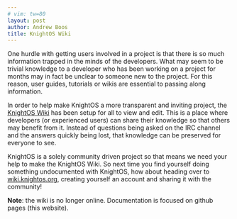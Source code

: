 ```yaml
---
# vim: tw=80
layout: post
author: Andrew Boos
title: KnightOS Wiki
---
```


One hurdle with getting users involved in a project is that there is so much information trapped in the minds of the developers. What may seem to be trivial knowledge to a developer who has been working on a project for months may in fact be unclear to someone new to the project. For this reason, user guides, tutorials or wikis are essential to passing along information.

In order to help make KnightOS a more transparent and inviting project, the [KnightOS Wiki](http://wiki.knightos.org) has been setup for all to view and edit. This is a place where developers (or experienced users) can share their knowledge so that others may benefit from it. Instead of questions being asked on the IRC channel and the answers quickly being lost, that knowledge can be preserved for everyone to see.

KnightOS is a solely community driven project so that means we need your help to make the KnightOS Wiki. So next time you find yourself doing something undocumented with KnightOS, how about heading over to [wiki.knightos.org](http://wiki.knightos.org), creating yourself an account and sharing it with the community!

**Note**: the wiki is no longer online. Documentation is focused on github pages
(this website).
